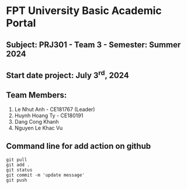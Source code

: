 # FPT University Basic Academic Portal
## Subject: PRJ301 - Team 3 - Semester: Summer 2024
## Start date project: July 3<sup>rd</sup>, 2024
## Team Members:
1. Le Nhut Anh - CE181767 (Leader)
2. Huynh Hoang Ty - CE180191
3. Dang Cong Khanh
4. Nguyen Le Khac Vu

## Command line for add action on github
```
git pull
git add .
git status
git commit -m 'update message'
git push
```